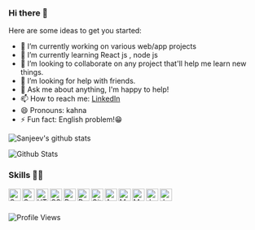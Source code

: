 ### Hi there 👋


Here are some ideas to get you started:

- 🔭 I’m currently working on  various web/app projects
- 🌱 I’m currently learning React js , node js
- 👯 I’m looking to collaborate on any project that'll help me learn new things.
- 🤔 I’m looking for help with friends.
- 💬 Ask me about anything, I'm happy to help!
- 📫 How to reach me: [LinkedIn](https://in.linkedin.com/in/sanjeev-kumar-sahoo-0112b3185)
- 😄 Pronouns: kahna
- ⚡ Fun fact: English problem!😁

 <img align="center" src="https://github-readme-stats.vercel.app/api?username=sanjeevkumar321&theme=graywhite&show_icons=true" alt="Sanjeev's github stats" />
 
 ![Github Stats](https://github-readme-stats.vercel.app/api?username=sanjeevkumar321&show_icons=true&title_color=333&icon_color=333&count_private=true&include_all_commits=true)

### Skills 👨‍💻
<img align="left" alt="C" width="24px" src="https://cdn.jsdelivr.net/npm/simple-icons@3.2.0/icons/c.svg" />
<img align="left" alt="C++" width="24px" src="https://cdn.jsdelivr.net/npm/simple-icons@3.2.0/icons/cplusplus.svg" />
<img align="left" alt="HTML" width="24px" src="https://cdn.jsdelivr.net/npm/simple-icons@3.2.0/icons/html5.svg" />
<img align="left" alt="CSS" width="24px" src="https://cdn.jsdelivr.net/npm/simple-icons@3.2.0/icons/css3.svg" />
<img align="left" alt="Python" width="24px" src="https://cdn.jsdelivr.net/npm/simple-icons@3.2.0/icons/python.svg" />
<img align="left" alt="Dart" width="24px" src="https://cdn.jsdelivr.net/npm/simple-icons@3.2.0/icons/dart.svg" />
<img align="left" alt="GitHub" width="24px" src="https://cdn.jsdelivr.net/npm/simple-icons@3.2.0/icons/github.svg" />
<img align="left" alt="Android" width="24px" src="https://cdn.jsdelivr.net/npm/simple-icons@3.2.0/icons/android.svg" />
<img align="left" alt="MongoDB" width="24px" src="https://cdn.jsdelivr.net/npm/simple-icons@3.2.0/icons/mongodb.svg" />
<img align="left" alt="MySQL" width="24px" src="https://cdn.jsdelivr.net/npm/simple-icons@3.2.0/icons/mysql.svg" />
<img align="left" alt="JavaScript" width="24px" src="https://cdn.jsdelivr.net/npm/simple-icons@3.2.0/icons/javascript.svg" />
<img align="left" alt="Java" width="24px" src="https://cdn.jsdelivr.net/npm/simple-icons@3.2.0/icons/java.svg" />

</br>
</br>



![Profile Views](https://hits.seeyoufarm.com/api/count/incr/badge.svg?url=https://github.com/sanjeevkumar321/&title=Profile%20Views)
